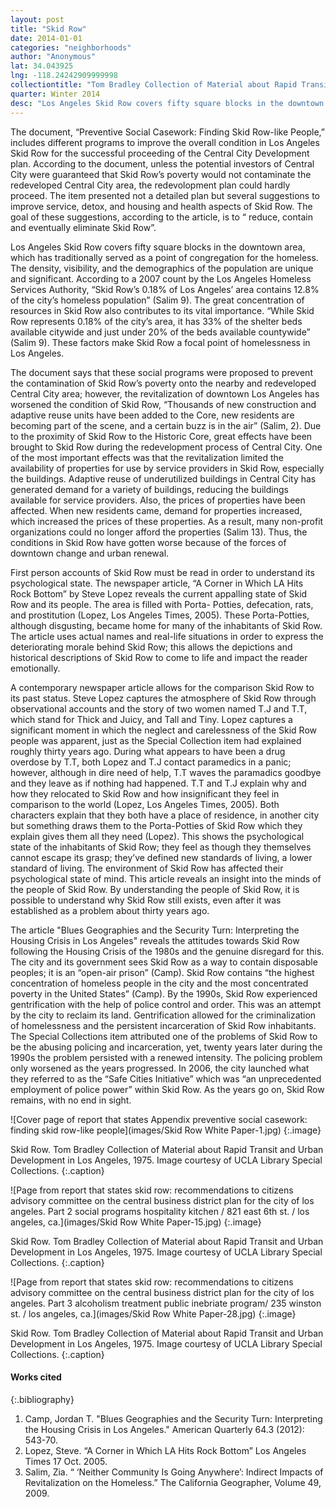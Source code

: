 ```yaml
---
layout: post
title: "Skid Row"
date: 2014-01-01
categories: "neighborhoods"
author: "Anonymous"
lat: 34.043925
lng: -118.24242909999998
collectiontitle: "Tom Bradley Collection of Material about Rapid Transit and Urban Development in Los Angeles, UCLA Library Special Collections"
quarter: Winter 2014
desc: "Los Angeles Skid Row covers fifty square blocks in the downtown area, which has traditionally served as a point of congregation for the homeless."
---
```

The document, “Preventive Social Casework: Finding Skid Row-like People,” includes different programs to improve the overall condition in Los Angeles Skid Row for the successful proceeding of the Central City Development plan. According to the document, unless the potential investors of Central City were guaranteed that Skid Row’s poverty would not contaminate the redeveloped Central City area, the redevolopment plan could hardly proceed. The item presented not a detailed plan but several suggestions to improve service, detox, and housing and health aspects of Skid Row. The goal of these suggestions, according to the article, is to “ reduce, contain and eventually eliminate Skid Row”.

Los Angeles Skid Row covers fifty square blocks in the downtown area, which has traditionally served as a point of congregation for the homeless. The density, visibility, and the demographics of the population are unique and significant. According to a 2007 count by the Los Angeles Homeless Services Authority, “Skid Row’s 0.18% of Los Angeles’ area contains 12.8% of the city’s homeless population” (Salim 9). The great concentration of resources in Skid Row also contributes to its vital importance. “While Skid Row represents 0.18% of the city’s area, it has 33% of the shelter beds available citywide and just under 20% of the beds available countywide” (Salim 9). These factors make Skid Row a focal point of homelessness in Los Angeles.

The document says that these social programs were proposed to prevent the contamination of Skid Row’s poverty onto the nearby and redeveloped Central City area; however, the revitalization of downtown Los Angeles has worsened the condition of Skid Row, “Thousands of new construction and adaptive reuse units have been added to the Core, new residents are becoming part of the scene, and a certain buzz is in the air” (Salim, 2). Due to the proximity of Skid Row to the Historic Core, great effects have been brought to Skid Row during the redevelopment process of Central City. One of the most important effects was that the revitalization limited the availability of properties for use by service providers in Skid Row, especially the buildings. Adaptive reuse of underutilized buildings in Central City has generated demand for a variety of buildings, reducing the buildings available for service providers. Also, the prices of properties have been affected. When new residents came, demand for properties increased, which increased the prices of these properties. As a result, many non-profit organizations could no longer afford the properties (Salim 13). Thus, the conditions in Skid Row have gotten worse because of the forces of downtown change and urban renewal.

First person accounts of Skid Row must be read in order to understand its psychological state. The newspaper article, “A Corner in Which LA Hits Rock Bottom” by Steve Lopez reveals the current appalling state of Skid Row and its people. The area is filled with Porta- Potties, defecation, rats, and prostitution (Lopez, Los Angeles Times, 2005). These Porta-Potties, although disgusting, became home for many of the inhabitants of Skid Row. The article uses actual names and real-life situations in order to express the deteriorating morale behind Skid Row; this allows the depictions and historical descriptions of Skid Row to come to life and impact the reader emotionally.

A contemporary newspaper article allows for the comparison Skid Row to its past status. Steve Lopez captures the atmosphere of Skid Row through observational accounts and the story of two women named T.J and T.T, which stand for Thick and Juicy, and Tall and Tiny. Lopez captures a significant moment in which the neglect and carelessness of the Skid Row people was apparent, just as the Special Collection item had explained roughly thirty years ago. During what appears to have been a drug overdose by T.T, both Lopez and T.J contact paramedics in a panic; however, although in dire need of help, T.T waves the paramadics goodbye and they leave as if nothing had happened. T.T and T.J explain why and how they relocated to Skid Row and how insignificant they feel in comparison to the world (Lopez, Los Angeles Times, 2005). Both characters explain that they both have a place of residence, in another city but something draws them to the Porta-Potties of Skid Row which they explain gives them all they need (Lopez). This shows the psychological state of the inhabitants of Skid Row; they feel as though they themselves cannot escape its grasp; they’ve defined new standards of living, a lower standard of living. The environment of Skid Row has affected their psychological state of mind. This article reveals an insight into the minds of the people of Skid Row. By understanding the people of Skid Row, it is possible to understand why Skid Row still exists, even after it was established as a problem about thirty years ago.

The article &quot;Blues Geographies and the Security Turn: Interpreting the Housing Crisis in Los Angeles&quot; reveals the attitudes towards Skid Row following the Housing Crisis of the 1980s and the genuine disregard for this. The city and its government sees Skid Row as a way to contain disposable peoples; it is an “open-air prison” (Camp). Skid Row contains “the highest concentration of homeless people in the city and the most concentrated poverty in the United States” (Camp).  By the 1990s, Skid Row experienced gentrification with the help of police control and order. This was an attempt by the city to reclaim its land. Gentrification allowed for the criminalization of homelessness and the persistent incarceration of Skid Row inhabitants. The Special Collections item attributed one of the problems of Skid Row to be the abusing policing and incarceration, yet, twenty years later during the 1990s the problem persisted with a renewed intensity. The policing problem only worsened as the years progressed. In 2006, the city launched what they referred to as the “Safe Cities Initiative” which was “an unprecedented employment of police power” within Skid Row. As the years go on, Skid Row remains, with no end in sight.


![Cover page of report that states Appendix preventive social casework: finding skid row-like people](images/Skid Row White Paper-1.jpg)
{:.image}

Skid Row. Tom Bradley Collection of Material about Rapid Transit and Urban Development in Los Angeles, 1975. Image courtesy of UCLA Library Special Collections.
   {:.caption}

![Page from report that states skid row: recommendations to citizens advisory committee on the central business district plan for the city of los angeles. Part 2 social programs hospitality kitchen / 821 east 6th st. / los angeles, ca.](images/Skid Row White Paper-15.jpg)
{:.image}

Skid Row. Tom Bradley Collection of Material about Rapid Transit and Urban Development in Los Angeles, 1975. Image courtesy of UCLA Library Special Collections.
   {:.caption}

![Page from report that states skid row: recommendations to citizens advisory committee on the central business district plan for the city of los angeles. Part 3 alcoholism treatment public inebriate program/ 235 winston st. / los angeles, ca.](images/Skid Row White Paper-28.jpg)
{:.image}

Skid Row. Tom Bradley Collection of Material about Rapid Transit and Urban Development in Los Angeles, 1975. Image courtesy of UCLA Library Special Collections.
   {:.caption}


#### Works cited

{:.bibliography}
1. Camp, Jordan T. &quot;Blues Geographies and the Security Turn: Interpreting the Housing Crisis in Los Angeles.&quot; American Quarterly 64.3 (2012): 543-70.
2. Lopez, Steve. “A Corner in Which LA Hits Rock Bottom”  Los Angeles Times 17 Oct. 2005.
3. Salim, Zia. “ ‘Neither Community Is Going Anywhere’: Indirect Impacts of Revitalization on the   Homeless.” The California Geographer, Volume 49, 2009.
